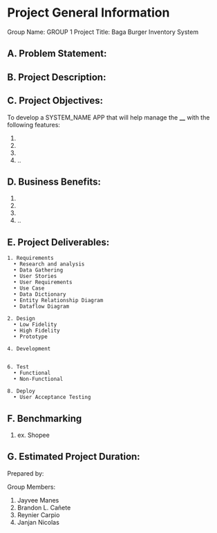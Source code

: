 # Project General Information

Group Name: GROUP 1
Project Title: Baga Burger Inventory System

## A. Problem Statement:

## B. Project Description:

## C. Project Objectives:

To develop a SYSTEM_NAME APP that will help manage the **\_\_** with the following features:

1.
2.
3.
4. ..

## D. Business Benefits:

1.
2.
3.
4. ..

## E. Project Deliverables:

    1. Requirements
      • Research and analysis
      • Data Gathering
      • User Stories
      • User Requirements
      • Use Case
      • Data Dictionary
      • Entity Relationship Diagram
      • Dataflow Diagram

    2. Design
      • Low Fidelity
      • High Fidelity
      • Prototype

    4. Development


    6. Test
      • Functional
      • Non-Functional

    8. Deploy
      • User Acceptance Testing

## F. Benchmarking

1. ex. Shopee

## G. Estimated Project Duration:

Prepared by:

Group Members:

1. Jayvee Manes
2. Brandon L. Cañete
3. Reynier Carpio
4. Janjan Nicolas
